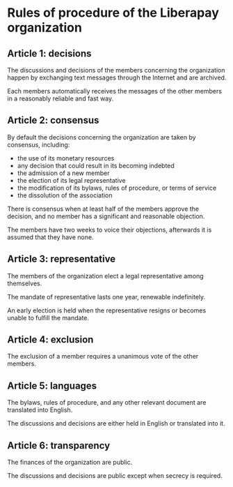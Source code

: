# Rules of procedure of the Liberapay organization

## Article 1: decisions

The discussions and decisions of the members concerning the organization happen by exchanging text messages through the Internet and are archived.

Each members automatically receives the messages of the other members in a reasonably reliable and fast way.

## Article 2: consensus

By default the decisions concerning the organization are taken by consensus, including:

- the use of its monetary resources
- any decision that could result in its becoming indebted
- the admission of a new member
- the election of its legal representative
- the modification of its bylaws, rules of procedure, or terms of service
- the dissolution of the association

There is consensus when at least half of the members approve the decision, and no member has a significant and reasonable objection.

The members have two weeks to voice their objections, afterwards it is assumed that they have none.

## Article 3: representative

The members of the organization elect a legal representative among themselves.

The mandate of representative lasts one year, renewable indefinitely.

An early election is held when the representative resigns or becomes unable to fulfill the mandate.

## Article 4: exclusion

The exclusion of a member requires a unanimous vote of the other members.

## Article 5: languages

The bylaws, rules of procedure, and any other relevant document are translated into English.

The discussions and decisions are either held in English or translated into it.

## Article 6: transparency

The finances of the organization are public.

The discussions and decisions are public except when secrecy is required.
